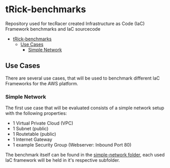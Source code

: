 # tRick-benchmarks

Repository used for tecRacer created Infrastructure as Code (IaC) Framework benchmarks and IaC sourcecode

- [tRick-benchmarks](#trick-benchmarks)
  - [Use Cases](#use-cases)
    - [Simple Network](#simple-network)

## Use Cases 

There are several use cases, that will be used to benchmark different IaC Frameworks for the AWS platform.

### Simple Network

The first use case that will be evaluated consists of a simple network setup with the following properties:

- 1 Virtual Private Cloud (VPC)
- 1 Subnet (public)
- 1 Routetable (public)
- 1 Internet Gateway
- 1 example Security Group (Webserver: Inbound Port 80)

The benchmark itself can be found in the [simple-network folder](/simple-network), each used IaC framework will be held in it's respective subfolder.